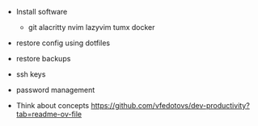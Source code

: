 - Install software
  - git alacritty nvim lazyvim tumx docker
- restore config using dotfiles 
- restore backups
- ssh keys
- password management

- Think about concepts https://github.com/vfedotovs/dev-productivity?tab=readme-ov-file
